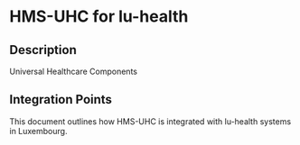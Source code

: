 # HMS-UHC for lu-health

## Description

Universal Healthcare Components

## Integration Points

This document outlines how HMS-UHC is integrated with lu-health systems in Luxembourg.
